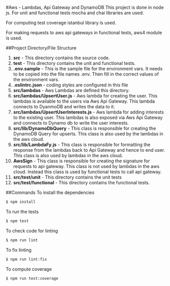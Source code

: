 #Aws - Lambdas, Api Gateway and DynamoDB
This project is done in node js.
For unit and functional tests mocha and chai libraries are used.

For computing test coverage istanbul library is used.

For making requests to aws api gateways in functional tests, aws4
module is used.

##Project Directory/File Structure
1. **src** - This directory contains the source code.
2. **test** - This directory contains the unit and functional tests.
3. **.env.sample** - This is the sample file for the environment vars.
   It needs to be copied into the file names .env. Then fill in the
   correct values of the environment vars.
4. **.eslintrc.json** -  coding styles are configured in this file
5. **src/lambdas** - Aws Lambdas are defined this directory.
6. **src/lambdas/UpsertUser.js** - Aws lambda for creating the user.
This lambdas is available to the users via Aws Api Gateway.
This lambda connects to DyanmoDB and writes the data to it.
7. **src/lambdas/UpsertUserInterests.js** - Aws lambda for adding
interests to the existing user. This lambdas is also exposed via
Aws Api Gateway and connects to Dynamo db to write the user interests.
8. **src/lib/DynamoDbQuery** - This class is responsible for creating
the DynamoDB Query for upserts. This class is also used by the lambdas
in the aws cloud.
9. **src/lib/LambdaFy.js** - This class is responsible for formatting
the response from the lambdas back to Api Gateway and hence to end user.
This class is also used by lambdas in the aws cloud.
10. **AwsSign** - This class is responsible for creating the signature
for requests to api gateway. This class is not used by lambdas in the
aws cloud. Instead this class is used by functional tests to 
call api gateway.
11. **src/test/unit** - This directory contains the unit tests
12. **src/test/functional** - This directory contains the functional
tests.


##Commands
To install the dependencies
```sh
$ npm install
```
To run the tests
```sh
$ npm test
```
To check code for linting
```sh
$ npm run lint
```
To fix linting
```sh
$ npm run lint:fix
```
To compute coverage
```sh
$ npm run test:coverage
```